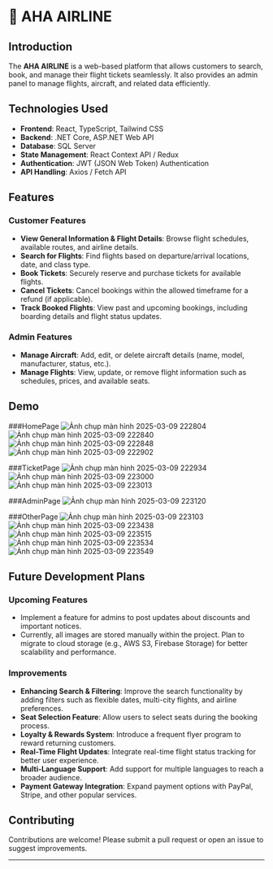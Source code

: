 # 🛫 AHA AIRLINE

## Introduction
The **AHA AIRLINE** is a web-based platform that allows customers to search, book, and manage their flight tickets seamlessly. It also provides an admin panel to manage flights, aircraft, and related data efficiently.

## Technologies Used
- **Frontend**: React, TypeScript, Tailwind CSS
- **Backend**: .NET Core, ASP.NET Web API
- **Database**: SQL Server
- **State Management**: React Context API / Redux
- **Authentication**: JWT (JSON Web Token) Authentication
- **API Handling**: Axios / Fetch API

## Features

### Customer Features
- **View General Information & Flight Details**: Browse flight schedules, available routes, and airline details.
- **Search for Flights**: Find flights based on departure/arrival locations, date, and class type.
- **Book Tickets**: Securely reserve and purchase tickets for available flights.
- **Cancel Tickets**: Cancel bookings within the allowed timeframe for a refund (if applicable).
- **Track Booked Flights**: View past and upcoming bookings, including boarding details and flight status updates.

### Admin Features
- **Manage Aircraft**: Add, edit, or delete aircraft details (name, model, manufacturer, status, etc.).
- **Manage Flights**: View, update, or remove flight information such as schedules, prices, and available seats.

## Demo
###HomePage
![Ảnh chụp màn hình 2025-03-09 222804](https://github.com/user-attachments/assets/a5060442-9789-4031-aa68-1285e63fbce6)
![Ảnh chụp màn hình 2025-03-09 222840](https://github.com/user-attachments/assets/974007f4-0590-4142-a9e1-eaf7247d52d9)
![Ảnh chụp màn hình 2025-03-09 222848](https://github.com/user-attachments/assets/feead852-9eff-4661-bbbf-18da24110c56)
![Ảnh chụp màn hình 2025-03-09 222902](https://github.com/user-attachments/assets/7ff61c6b-66e6-4fdc-99f8-25fa17b36e0e)

###TicketPage
![Ảnh chụp màn hình 2025-03-09 222934](https://github.com/user-attachments/assets/7280c053-cb63-4d7f-9e2b-41545c20f8d1)
![Ảnh chụp màn hình 2025-03-09 223000](https://github.com/user-attachments/assets/44dd781e-d29b-473a-89cc-3829e92a8011)
![Ảnh chụp màn hình 2025-03-09 223013](https://github.com/user-attachments/assets/4293cf7d-8c62-4381-920a-d3c45f2a187a)

###AdminPage
![Ảnh chụp màn hình 2025-03-09 223120](https://github.com/user-attachments/assets/b9332bf8-849a-4c32-829d-79a15152ea77)

###OtherPage
![Ảnh chụp màn hình 2025-03-09 223103](https://github.com/user-attachments/assets/931a83ef-9efe-43a0-b2f9-ce5cef34ba34)
![Ảnh chụp màn hình 2025-03-09 223438](https://github.com/user-attachments/assets/7c0e0851-0df9-4a98-8903-2e08d05642e1)
![Ảnh chụp màn hình 2025-03-09 223515](https://github.com/user-attachments/assets/1846b27c-6b1e-4ab8-8b86-8f91c426497e)
![Ảnh chụp màn hình 2025-03-09 223534](https://github.com/user-attachments/assets/aee21038-855c-41e3-97c4-d6e4570c18e3)
![Ảnh chụp màn hình 2025-03-09 223549](https://github.com/user-attachments/assets/4852b2c1-1a85-4323-a686-1b7d356750f1)

## Future Development Plans
### Upcoming Features
   - Implement a feature for admins to post updates about discounts and important notices.
   - Currently, all images are stored manually within the project. Plan to migrate to cloud storage (e.g., AWS S3, Firebase Storage) for better scalability and performance.

### Improvements
- **Enhancing Search & Filtering**: Improve the search functionality by adding filters such as flexible dates, multi-city flights, and airline preferences.
- **Seat Selection Feature**: Allow users to select seats during the booking process.
- **Loyalty & Rewards System**: Introduce a frequent flyer program to reward returning customers.
- **Real-Time Flight Updates**: Integrate real-time flight status tracking for better user experience.
- **Multi-Language Support**: Add support for multiple languages to reach a broader audience.
- **Payment Gateway Integration**: Expand payment options with PayPal, Stripe, and other popular services.

## Contributing
Contributions are welcome! Please submit a pull request or open an issue to suggest improvements.

---
